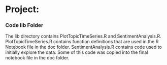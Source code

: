 # Project: 
### Code lib Folder

The lib directory contains PlotTopicTimeSeries.R and SentimentAnalysis.R. PlotTopicTimeSeries.R contains function definitions that are used in the R Notebook file in the doc folder.
SentimentAnalysis.R contains code used to initially explore the data. Some of this code was copied into the final notebook file in the doc folder. 

